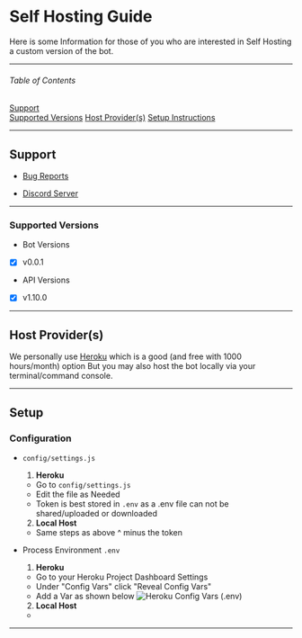 # Self Hosting Guide
Here is some Information for those of you 
who are interested in Self Hosting a custom version of the bot.

---

###### Table of Contents  
[Support](#headers)  
[Supported Versions](#emphasis)
[Host Provider(s)]()
[Setup Instructions]()


---

<a name="support"/>

## Support
* [Bug Reports](https://github.com/ParadiseBotList/ParadiseAPI-Bot/issues)

* [Discord Server](https://paradisebots.net/discord)

---

<a name="supported-versions"/>

### Supported Versions

* Bot Versions
- [x] v0.0.1

* API Versions
- [x] v1.10.0


---

<a name="host-provider(s)"/>

## Host Provider(s)
We personally use [Heroku](https://heroku.com/) which is a good (and free with 1000 hours/month) option
But you may also host the bot locally via your terminal/command console.

---

<a name="setup-instructions"/>

## Setup 

### Configuration
* `config/settings.js`
  1. __**Heroku**__
    * Go to `config/settings.js`
    * Edit the file as Needed
    * Token is best stored in `.env` as a .env file can not be shared/uploaded or downloaded

  2. __**Local Host**__
    * Same steps as above ^ minus the token

* Process Environment `.env`
  1. __**Heroku**__
    * Go to your Heroku Project Dashboard Settings
    * Under "Config Vars" click "Reveal Config Vars"
    * Add a Var as shown below
      ![Heroku Config Vars (.env)](https://media.discordapp.net/attachments/734686866690932767/788875658058793051/image0.png)

  2. __**Local Host**__
    *

---
